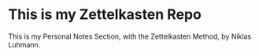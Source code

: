 # This is my Zettelkasten Repo

This is my Personal Notes Section, with the Zettelkasten Method, by Niklas Luhmann.
